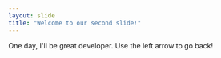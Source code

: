 ```yaml
---
layout: slide
title: "Welcome to our second slide!"
---
```

One day, I'll be great developer.
Use the left arrow to go back!
